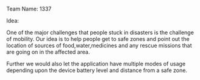 Team Name: 1337

Idea:

One of the major challenges that people stuck in disasters is the challenge of mobility.
Our idea is to help people get to safe zones and point out the location of sources of food,water,medicines and any rescue missions that are going on in the affected area.

Further we would also let the application have multiple modes of usage depending upon the device battery level and distance from a safe zone.

